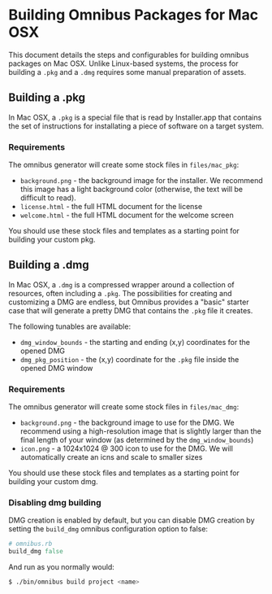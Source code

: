 Building Omnibus Packages for Mac OSX
=====================================
This document details the steps and configurables for building omnibus packages
on Mac OSX. Unlike Linux-based systems, the process for building a `.pkg` and
a `.dmg` requires some manual preparation of assets.


Building a .pkg
---------------
In Mac OSX, a `.pkg` is a special file that is read by Installer.app that
contains the set of instructions for installating a piece of software on a
target system.

### Requirements
The omnibus generator will create some stock files in `files/mac_pkg`:

- `background.png` - the background image for the installer. We recommend this
image has a light background color (otherwise, the text will be difficult to
read).
- `license.html` - the full HTML document for the license
- `welcome.html` - the full HTML document for the welcome screen

You should use these stock files and templates as a starting point for building
your custom pkg.


Building a .dmg
---------------
In Mac OSX, a `.dmg` is a compressed wrapper around a collection of resources,
often including a `.pkg`. The possibilities for creating and customizing a DMG
are endless, but Omnibus provides a "basic" starter case that will generate a
pretty DMG that contains the `.pkg` file it creates.

The following tunables are available:

- `dmg_window_bounds` - the starting and ending (x,y) coordinates for the opened
DMG
- `dmg_pkg_position` - the (x,y) coordinate for the `.pkg` file inside the
opened DMG window

### Requirements
The omnibus generator will create some stock files in `files/mac_dmg`:

- `background.png` - the background image to use for the DMG. We recommend using
a high-resolution image that is slightly larger than the final length of your
window (as determined by the `dmg_window_bounds`)
- `icon.png` - a 1024x1024 @ 300 icon to use for the DMG. We will automatically
create an icns and scale to smaller sizes

You should use these stock files and templates as a starting point for building
your custom dmg.

### Disabling dmg building
DMG creation is enabled by default, but you can disable DMG creation by setting
the `build_dmg` omnibus configuration option to false:

```ruby
# omnibus.rb
build_dmg false
```

And run as you normally would:

```bash
$ ./bin/omnibus build project <name>
```
